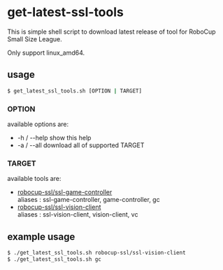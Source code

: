 # get-latest-ssl-tools

This is simple shell script to download latest release of tool for RoboCup Small Size League.  

Only support linux_amd64.

## usage

```sh
$ get_latest_ssl_tools.sh [OPTION | TARGET]
```

### OPTION

available options are:

- -h / --help
    show this help
- -a / --all
    download all of supported TARGET

### TARGET

available tools are:

- [robocup-ssl/ssl-game-controller](https://github.com/robocup-ssl/ssl-game-controller)  
    aliases : ssl-game-controller, game-controller, gc
- [robocup-ssl/ssl-vision-client](https://github.com/robocup-ssl/ssl-vision-client)  
    aliases : ssl-vision-client, vision-client, vc

## example usage

```sh
$ ./get_latest_ssl_tools.sh robocup-ssl/ssl-vision-client
$ ./get_latest_ssl_tools.sh gc
```
